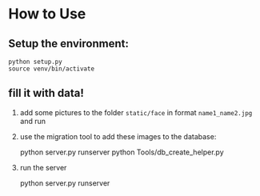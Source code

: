 # How to Use

## Setup the environment:

    python setup.py
    source venv/bin/activate


## fill it with data!

1) add some pictures to the folder `static/face` in format `name1_name2.jpg` and run

2) use the migration tool to add these images to the database:

    python server.py runserver
    python Tools/db_create_helper.py

3) run the server

    python server.py runserver
